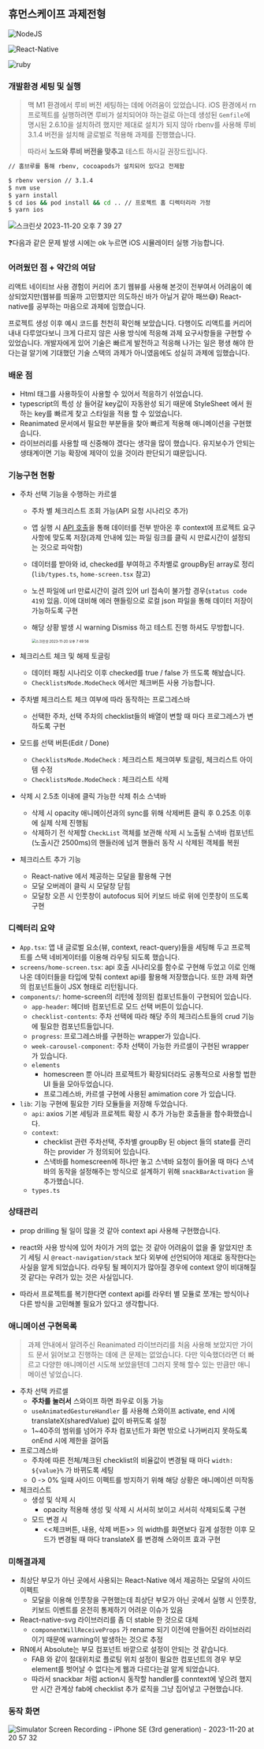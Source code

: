 ## 휴먼스케이프 과제전형

![NodeJS](https://img.shields.io/badge/nodeJS-v.18.17.0-green.svg)<br>

![React-Native](https://img.shields.io/badge/react_native-v.0.72.6-blue)<br>

![ruby](https://img.shields.io/badge/ruby-v.3.1.4-blue)<br>

### 개발환경 세팅 및 실행

> 맥 M1 환경에서 루비 버전 세팅하는 데에 어려움이 있었습니다. iOS 환경에서 rn 프로젝트를 실행하려면 루비가 설치되어야 하는걸로 아는데 생성된 `Gemfile`에 명시된 2.6.10을 설치하려 했지만 제대로 설치가 되지 않아 rbenv를 사용해 루비 3.1.4 버전을 설치해 글로벌로 적용해 과제를 진행했습니다.
>
> 따라서 **노드와 루비 버전을 맞추고** 테스트 하시길 권장드립니다.

```bash
// 홈브루를 통해 rbenv, cocoapods가 설치되어 있다고 전제함

$ rbenv version // 3.1.4
$ nvm use
$ yarn install
$ cd ios && pod install && cd .. // 프로젝트 홈 디렉터리라 가정
$ yarn ios
```

![스크린샷 2023-11-20 오후 7 39 27](https://github.com/unani92/frontEndAssignment/assets/53211781/d180429c-6902-4150-a5bc-e7aead31516c)

❓다음과 같은 문제 발생 시에는 ok 누르면 iOS 시뮬레이터 실행 가능합니다.

### 어려웠던 점 + 약간의 여담

리액트 네이티브 사용 경험이 커리어 초기 웹뷰를 사용해 본것이 전부여서 어려움이 예상되었지만(웹뷰를 띄울까 고민했지만 의도하신 바가 아닐거 같아 패쓰😅) React-native를 공부하는 마음으로 과제에 임했습니다.

프로젝트 생성 이후 예시 코드를 천천히 확인해 보았습니다. 다행이도 리액트를 커리어 내내 다루었다보니 크게 다르지 않은 사용 방식에 적응해 과제 요구사항들을 구현할 수 있었습니다. 개발자에게 있어 기술은 빠르게 발전하고 적응해 나가는 일은 평생 해야 한다는걸 알기에 기대했던 기술 스택의 과제가 아니였음에도 성실히 과제에 임했습니다.

### 배운 점

- Html 태그를 사용하듯이 <View /> <Text /> 사용할 수 있어서 적응하기 쉬었습니다.
- typescript의 특성 상 들어갈 key값이 자동완성 되기 때문에 StyleSheet 에서 원하는 key를 빠르게 찾고 스타일을 적용 할 수 있었습니다.
- Reanimated 문서에서 필요한 부분들을 찾아 빠르게 적용해 애니메이션을 구현했습니다.
- 라이브러리를 사용할 때 신중해야 겠다는 생각을 많이 했습니다. 유지보수가 안되는 생태계이면 기능 확장에 제약이 있을 것이라 판단되기 떄문입니다.

### 기능구현 현황

- 주차 선택 기능을 수행하는 카르셀

  - 주차 별 체크리스트 조회 가능(API 요청 시나리오 추가)

  - 앱 실행 시 [API 호출](https://file.notion.so/f/f/772fc649-1fcc-498c-94cc-cff14dc51887/cd375ffb-16ed-4926-bda3-d0b9605addf0/checklist_seeds.json?id=6dd919ce-57bd-4ca3-91f0-2923b9433edd&table=block&spaceId=772fc649-1fcc-498c-94cc-cff14dc51887&expirationTimestamp=1700568000000&signature=tb2QsijOw2n5B4KdmoRC0vFYgZGQemFhJm1c46mtgA8&downloadName=checklist_seeds.json)을 통해 데이터를 전부 받아온 후 context에 프로젝트 요구사항에 맞도록 저장(과제 안내에 있는 파일 링크를 클릭 시 만료시간이 설정되는 것으로 파악함)

  - 데이터를 받아와 id, checked를 부여하고 주차별로 groupBy된 array로 정리(`lib/types.ts`, `home-screen.tsx` 참고)

  - 노션 파일에 url 만료시간이 걸려 있어 url 접속이 불가할 경우(`status code 419`) 있음. 이에 대비해 에러 핸들링으로 로컬 json 파일을 통해 데이터 저장이 가능하도록 구현

  - 해당 상황 발생 시 warning Dismiss 하고 테스트 진행 하셔도 무방합니다.

    <img src="https://github.com/unani92/frontEndAssignment/assets/53211781/83f7672c-88c6-4762-b3f1-ef0c9eecddc6" alt="스크린샷 2023-11-20 오후 7 49 56" style="zoom:50%;" />

- 체크리스트 체크 및 해제 토글링

  - 데이터 패칭 시나리오 이후 checked를 true / false 가 뜨도록 해놨습니다.
  - `ChecklistsMode.ModeCheck` 에서만 체크버튼 사용 가능합니다.

- 주차별 체크리스트 체크 여부에 따라 동작하는 프로그레스바

  - 선택한 주차, 선택 주차의 checklist들의 배열이 변할 때 마다 프로그레스가 변하도록 구현

- 모드를 선택 버튼(Edit / Done)

  - `ChecklistsMode.ModeCheck` : 체크리스트 체크여부 토글링, 체크리스트 아이템 수정
  - `ChecklistsMode.ModeCheck` : 체크리스트 삭제

- 삭제 시 2.5초 이내에 클릭 가능한 삭제 취소 스낵바

  - 삭제 시 opacity 애니메이션과의 sync를 위해 삭제버튼 클릭 후 0.25초 이후에 실제 삭제 진행됨
  - 삭제하기 전 삭제할 `CheckList` 객체를 보관해 삭제 시 노출될 스낵바 컴포넌트(노출시간 2500ms)의 핸들러에 넘겨 핸들러 동작 시 삭제된 객체를 복원

- 체크리스트 추가 기능

  - React-native 에서 제공하는 모달을 활용해 구현
  - 모달 오버레이 클릭 시 모달창 닫힘
  - 모달창 오픈 시 인풋창이 autofocus 되어 키보드 바로 위에 인풋창이 뜨도록 구현

### 디렉터리 요약

- `App.tsx`: 앱 내 글로벌 요소(뷰, context, react-query)들을 세팅해 두고 프로젝트를 스택 네비게이터를 이용해 라우팅 되도록 했습니다.
- `screens/home-screen.tsx`: api 호출 시나리오를 함수로 구현해 두었고 이로 인해 나온 데이터들을 타입에 맞춰 context api를 활용해 저장했습니다. 또한 과제 화면의 컴포넌트들이 JSX 형태로 리턴됩니다.
- `components/`: home-screen의 리턴에 정의된 컴포넌트들이 구현되어 있습니다.
  - `app-header`: 헤더바 컴포넌트로 모드 선택 버튼이 있습니다.
  - `checklist-contents`: 주차 선택에 따라 해당 주의 체크리스트들의 crud 기능에 필요한 컴포넌트들입니다.
  - `progress`: 프로그레스바를 구현하는 wrapper가 있습니다.
  - `week-carousel-component`: 주차 선택이 가능한 카르셀이 구현된 wrapper 가 있습니다.
  - `elements`
    - homescreen 뿐 아니라 프로젝트가 확장되더라도 공통적으로 사용할 법한 UI 들을 모아두었습니다.
    - 프로그레스바, 카르셀 구현에 사용된 amimation core 가 있습니다.
- `lib`: 기능 구현에 필요한 기타 모듈들을 저장해 두었습니다.
  - `api`: axios 기본 세팅과 프로젝트 확장 시 추가 가능한 호출들을 함수화했습니다.
  - `context`:
    - checklist 관련 주차선택, 주차별 groupBy 된 object 들의 state를 관리하는 provider 가 정의되어 있습니다.
    - 스낵바를 homescreen에 하나만 놓고 스낵바 요청이 들어올 때 마다 스낵바의 동작을 설정해주는 방식으로 설계하기 위해 `snackBarActivation` 을 추가했습니다.
  - `types.ts`

### 상태관리

- prop drilling 될 일이 많을 것 같아 context api 사용해 구현했습니다.

- react와 사용 방식에 있어 차이가 거의 없는 것 같아 어려움이 없을 줄 알았지만 초기 세팅 시 `@react-navigation/stack` 보다 외부에 선언되어야 제대로 동작한다는 사실을 알게 되었습니다. 라우팅 될 페이지가 많아질 경우에 context 양이 비대해질것 같다는 우려가 있는 것은 사실입니다.
- 따라서 프로젝트를 복기한다면 context api를 라우터 별 모듈로 쪼개는 방식이나 다른 방식을 고민해볼 필요가 있다고 생각합니다.

### 애니메이션 구현목록

> 과제 안내에서 알려주신 Reanimated 라이브러리를 처음 사용해 보았지만 가이드 문서 읽어보고 진행하는 데에 큰 문제는 없었습니다. 다만 익숙했더라면 더 빠르고 다양한 애니메이션 시도해 보았을텐데 그러지 못해 할수 있는 만큼만 애니메이션 넣었습니다.

- 주차 선택 카르셀
  - **주차를 눌러서** 스와이프 하면 좌우로 이동 가능
  - `useAnimatedGestureHandler` 를 사용해 스와이프 activate, end 시에 translateX(sharedValue) 값이 바뀌도록 설정
  - 1~40주의 범위를 넘어가 주차 컴포넌트가 화면 밖으로 나가버리지 못하도록 onEnd 시에 제한을 걸어둠
- 프로그레스바
  - 주차에 따른 전체/체크된 checklist의 비율값이 변경될 때 마다 `width: ${value}%` 가 바뀌도록 세팅
  - 0 -> 0% 일때 사이드 이펙트를 방지하기 위해 해당 상황은 애니메이션 미작동
- 체크리스트
  - 생성 및 삭제 시
    - opacity 적용해 생성 및 삭제 시 서서히 보이고 서서히 삭제되도록 구현
  - 모드 변경 시
    - <<체크버튼, 내용, 삭제 버튼>> 의 width를 화면보다 길게 설정한 이후 모드가 변경될 때 마다 translateX 를 변경해 스와이프 효과 구현

### 미해결과제

- 최상단 부모가 아닌 곳에서 사용되는 React-Native 에서 제공하는 모달의 사이드이펙트
  - 모달을 이용해 인풋창을 구현했는데 최상단 부모가 아닌 곳에서 실행 시 인풋창, 키보드 이벤트를 온전히 통제하기 어려운 이슈가 있음
- React-native-svg 라이브러리를 좀 더 stable 한 것으로 대체
  - `componentWillReceiveProps` 가 rename 되기 이전에 만들어진 라이브러리이기 때문에 warning이 발생하는 것으로 추정
- RN에서 Absolute는 부모 컴포넌트 바깥으로 설정이 안되는 것 같습니다.
  - FAB 와 같이 절대위치로 플로팅 위치 설정이 필요한 컴포넌트의 경우 부모 element를 벗어날 수 없다는게 웹과 다르다는걸 알게 되었습니다.
  - 따라서 snackbar 처럼 action시 동작할 handler를 conntext에 넣으려 했지만 시간 관계상 fab에 checklist 추가 로직을 그냥 집어넣고 구현했습니다.

### 동작 화면

![Simulator Screen Recording - iPhone SE (3rd generation) - 2023-11-20 at 20 57 32](https://github.com/unani92/frontEndAssignment/assets/53211781/78ce75c2-706a-4d30-bf81-6a65fca845ea)

